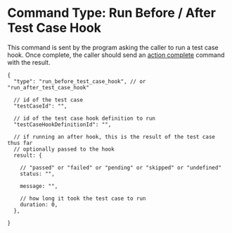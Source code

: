 # Command Type: Run Before / After Test Case Hook

This command is sent by the program asking the caller to run a test case hook. Once complete, the caller should send an [action complete](./action_complete.md) command with the result.

```
{
  "type": "run_before_test_case_hook", // or "run_after_test_case_hook"

  // id of the test case
  "testCaseId": "",

  // id of the test case hook definition to run
  "testCaseHookDefinitionId": "",

  // if running an after hook, this is the result of the test case thus far
  // optionally passed to the hook
  result: {

    // "passed" or "failed" or "pending" or "skipped" or "undefined"
    status: "",

    message: "",

    // how long it took the test case to run
    duration: 0,
  },

}
```
